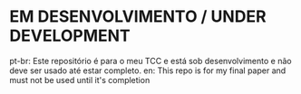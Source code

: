 # EM DESENVOLVIMENTO / UNDER DEVELOPMENT
  pt-br: Este repositório é para o meu TCC e está sob desenvolvimento e não deve ser usado até estar completo.
  en: This repo is for my final paper and must not be used until it's completion
